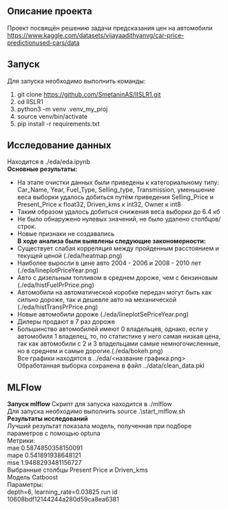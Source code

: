 ## Описание проекта
Проект посвящён решению задачи предсказания цен на автомобили https://www.kaggle.com/datasets/vijayaadithyanvg/car-price-predictionused-cars/data
## Запуск
Для запуска необходимо выполнить команды:
1. git clone https://github.com/SmetaninAS/IISLR1.git
2. cd IISLR1
3. python3 -m venv .venv_my_proj
4. source venv/bin/activate
5. pip install -r requirements.txt

## Исследование данных
Находится в ./eda/eda.ipynb\
**Основные результаты:**
* На этапе очистки данных были приведены к категориальному типу: Car_Name, Year, Fuel_Type, Selling_type, Transmission, уменьшение веса выборки удалось добиться путём приведения Selling_Price и Present_Price к float32, Driven_kms к int32, Owner к int8
* Таким образом удалось добиться снижения веса выборки до 6.4 кб
* Не было обнаружено нулевых значений, не было удалено столбцов/строк.
* Новые признаки не создавались\
**В ходе анализа были выявлены следующие закономерности:**
* Существует слабая корреляция между пройденным расстоянием и текущей ценой (./eda/heatmap.png)
* Наиболее выросли в цене авто 2004 - 2006 и 2008 - 2010 лет (./eda/lineplotPriceYear.png)
* Авто с дизельным топливом в среднем дороже, чем с бензиновым (./eda/histFuelPrPrice.png)
* Автомобили на автоматической коробке передач могут быть как сильно дороже, так и дешевле авто на механической (./eda/histTransPrPrice.png)
* Новые автомобили дороже (./eda/lineplotSePriceYear.png)
* Дилеры продают в 7 раз дороже
* Большинство автомобилей имеют 0 владельцев, однако, если у автомобиля 1 владелец, то, по статистике у него самая низкая цена, так как автомобили с 2 и 3 владельцами самые немногочисленные, но в среднем и самые дорогие.(./eda/bokeh.png)\
Все графики находятся в ../eda/<название графика.png>\
Обработанная выборка сохранена в файл ../data/clean_data.pkl
## MLFlow 
**Запуск mlflow** 
Скрипт для запуска находится в ./mlflow \
Для запуска необходимо выполнить source .\start_mlflow.sh \
**Результаты исследований** \
Лучший результат показала модель, полученная при подборе параметров с помощью optuna \
Метрики: \
 mae
0.5874850358150091\
mape
0.541891938648121\
mse
1.9488293481156727\
Выбранные столбцы Present  Price и Driven_kms   
Модель Catboost\
Параметры:\
depth=6, learning_rate=0.03825
run id 10608bdf12144244a280d59ca8ea6381
